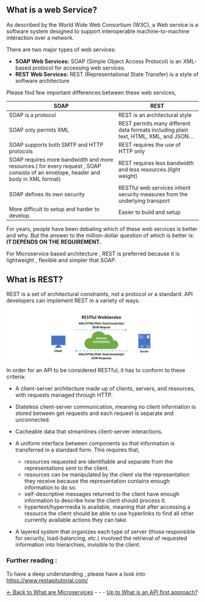 ## What is a web Service?
As described by the World Wide Web Consortium (W3C), a Web service is a software system designed to support interoperable machine-to-machine interaction over a network. 

There are two major types of web services:
- **SOAP Web Services:** SOAP (Simple Object Access Protocol) is an XML-based protocol for accessing web services.
- **REST Web Services:** REST (Representational State Transfer) is a style of software architecture.

Please find few important differences between these web services,

| SOAP | REST |
| --- | ----------- |
| SOAP is a protocol | REST is an architectural style |
| SOAP only permits XML | REST permits many different data formats including plain text, HTML, XML, and JSON… |
| SOAP supports both SMTP and HTTP protocols | REST requires the use of HTTP only |
| SOAP requires more bandwidth and more resources.( for every request , SOAP consists of an envelope, header and body in XML format) | REST requires less bandwidth and less resources.(light weight) |
| SOAP defines its own security | RESTful web services inherit security measures from the underlying transport |
| More difficult to setup and harder to develop | Easier to build and setup |

For years, people have been debating which of these web services is better and why. But the answer to the million-dollar question of which is better is: **IT DEPENDS ON THE REQUIREMENT.**

For Microservice based architecture , REST is preferred because it is lightweight , flexible and simpler that SOAP.

## What is REST?
REST is a set of architectural constraints, not a protocol or a standard. API developers can implement REST in a variety of ways.
 ![RESTfuleService](./pictures/RestfulApi.png)  
In order for an API to be considered RESTful, it has to conform to these criteria:

- A client-server architecture made up of clients, servers, and resources, with requests managed through HTTP.
- Stateless client-server communication, meaning no client information is stored between get requests and each request is separate and unconnected.
- Cacheable data that streamlines client-server interactions.
- A uniform interface between components so that information is transferred in a standard form. This requires that, 
    - resources requested are identifiable and separate from the representations sent to the client.
    - resources can be manipulated by the client via the representation they receive because the representation contains enough information to do so.
    - self-descriptive messages returned to the client have enough information to describe how the client should process it.
    - hypertext/hypermedia is available, meaning that after accessing a resource the client should be able to use hyperlinks to find all other currently available actions they can take.

 - A layered system that organizes each type of server (those responsible for security, load-balancing, etc.) involved the retrieval of requested information into hierarchies, invisible to the client.

### Further reading :
To have a deep understanding , please have a look into https://www.restapitutorial.com/ 




[<- Back to What are Microservices](./WhatAreMicroservices.md) - - - [Up to What is an API first approach?](APIFirstApproach.md)



